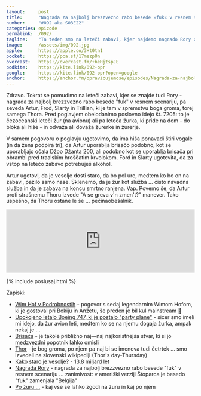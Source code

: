 ```yaml
---
layout: 	post
title:  	"Nagrada za najbolj brezzvezno rabo besede »fuk« v resnem scenariju"
number: 	"#092 aka S03E22"
categories:	epizode
permalink:	/092/
tagline: 	"Ta teden smo na leteči zabavi, kjer najdemo nagrado Rory za najbolj brezvezno rabo besede »fuk« v resnem scenariju. Trillian najde Thora. Thor pa vrata."
image:		/assets/img/092.jpg
apple:		https://apple.co/3Ht0tn1
pocket:		https://pca.st/17mezp0n
overcast:	https://overcast.fm/+beHjtspJE
podkite:	https://kite.link/092-opr
google:		https://kite.link/092-opr?open=google
anchor:		https://anchor.fm/opravicujemose/episodes/Nagrada-za-najbolj-brezzvezno-rabo-besede-fuk-v-resnem-scenariju-e1f0b8v
---
```


Zdravo. Tokrat se pomudimo na leteči zabavi, kjer se znajde tudi Rory - nagrada za najbolj brezzvezno rabo besede "fuk" v resnem scenariju, pa seveda Artur, Frod, Slarty in Trillian, ki je tam v spremstvu boga groma, torej samega Thora. Pred poglavjem obelodanimo poslovno idejo št. 7205: to je čezoceanski leteči žur (na avionu) ali pa leteča žurka, ki pride na dom - do bloka ali hiše - in odvaža ali dovaža žurerke in žurerje. 

V samem pogovoru o poglavju ugotovimo, da ima hiša ponavadi štiri vogale (in da žena podpira tri), da Artur uporablja brisačo podobno, kot se uporabljajo očala Džoo Džanta 200, ali podobno kot se uporablja brisača pri obrambi pred traalskim hroščatim krvolokom. Ford in Slarty ugotovita, da za vstop na letečo zabavo potrebuješ alkohol. 

Artur ugotovi, da je vesolje dosti staro, da bo pol ure, medtem ko bo on na zabavi, pazilo samo nase. Sklenemo, da je žur kot služba ... čisto navadna služba in da je zabava na koncu smrtno ranjena. Vap. Povemo še, da Artur proti strašnemu Thoru izvede "A se greva v'n zmen't?" manever. Tako uspešno, da Thoru ostane le še ... pečinaobešalnik. 

<iframe src="https://www.listennotes.com/podcasts/opravičujemo-se-za/nagrada-za-najbolj-Eo_tKCMekBA/embed/" height="170px" width="100%" style="width: 1px; min-width: 100%;" loading="lazy" frameborder="0" scrolling="no"></iframe> 

{% include poslusaj.html %}

Zapiski:
- [Wim Hof v Podrobnostih](https://apparatus.si/060pod/) - pogovor s sedaj legendarnim Wimom Hofom, ki je gostoval pri Bokiju in Anžetu, še preden je bil ~~kul~~ mainstream 💪
- [Upokojeno letalo Boeing 747, ki je postalo "party plane"](https://edition.cnn.com/travel/article/british-airways-jet-transformed-into-party-plane/index.html) - sicer smo imeli mi idejo, da žur avion leti, medtem ko se na njemu dogaja žurka, ampak nekaj je ...
- [Brisača](http://www.zvpl.com/42/clanki/brisaca-stoparski-vodnik/) - je takole približno naj—naj najkoristnejša stvar, ki si jo medzvezdni popotnik lahko omisli
- [Thor](https://sl.wikipedia.org/wiki/Thor) - je bog groma, po njem pa naj bi se imenova tudi četrtek ... smo izvedeli na slovenski wikipediji (Thor's day-Thursday)
- [Kako staro je vesolje?](https://en.wikipedia.org/wiki/Age_of_the_universe) - 13.8 miljard let 
- [Nagrada Rory](https://hitchhikers.fandom.com/wiki/Rory_Award) - nagrada za najbolj brezzvezno rabo besede "fuk" v resnem scenariju ... zanimivost: v ameriški verziji Štoparca je besedo "fuk" zamenjala "Belgija"
- [Po žuru ...](http://www.zvpl.com/42/clanki/po-zuru/) - kaj vse se lahko zgodi na žuru in kaj po njem 